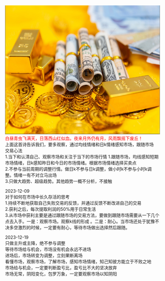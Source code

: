 <img src="images/gold.PNG" style="height:420px;width:100%;"></img>
<font color="red">白昼青虫飞满天，日落西山红似血。夜来月外仍有月，风雨飘摇下废丘！</font>  
上面这首诗告诉我们，要多观察，通过均线情绪和日k情绪感知市场，跟随市场  
交易心法  
1.当下和认清自己、观察市场和关注于当下的市场行情
1.跟随市场，均线感知短期市场情绪，日k感知昨日和今日的市场情绪。根据市场情绪选择买卖点  
2.不参与当前周期的调整行情。做日k不参与日k调整，做小时k不参与小时k调整。情绪一有不对立马出场  
3.只做大趋势、超级趋势。其他趋势一概不分析，不接触  

2023-12-09  
对于如何在市场中长久存活的思考  
1.持续不断地获取自己失败交易的反馈，并通过反馈不断改进自己的交易  
2.获利之后，每次提取利润的50%用于日常生活  
3.从市场中获利主要是通过跟随市场的交易方法，要做到跟随市场需要从一下几个点去入手。一是：观察市场。观察k线的形成
。二是：耐心。当市场还处于犹豫不决多空激烈的时候，一定要有耐心，等待市场做出选择然后跟随。

2023-12-19  
只做主升或主降，绝不参与调整  
等待市场给与机会，市场没有机会永远不进场  
进场后，市场转变为调整，立刻果断离场  
看懂市场，观察市场，了解市场，感知市场情绪，知己知彼方能立于不败之地  
市场给与机会，一定要判断盈亏比，盈亏比不大的坚决放弃  
市场无常，阴阳变化，包罗万象，一定要观察市场以知阴阳